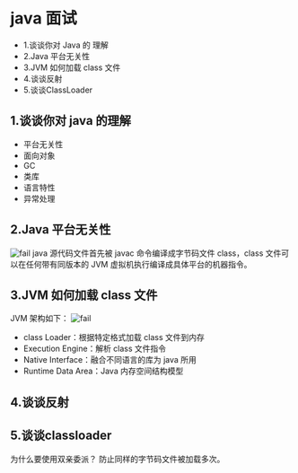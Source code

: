 # java 面试
- 1.谈谈你对 Java 的 理解
- 2.Java 平台无关性
- 3.JVM 如何加载 class 文件
- 4.谈谈反射
- 5.谈谈ClassLoader

## 1.谈谈你对 java 的理解
- 平台无关性
- 面向对象
- GC
- 类库
- 语言特性
- 异常处理

## 2.Java 平台无关性
![fail](https://cdn.jsdelivr.net/gh/pitifulnoble/picture@master/4829c6925fb1e9ac8de137aba080640f.png)
java 源代码文件首先被 javac 命令编译成字节码文件 class，class 文件可以在任何带有同版本的 JVM 虚拟机执行编译成具体平台的机器指令。

## 3.JVM 如何加载 class 文件
JVM 架构如下：
![fail](https://cdn.jsdelivr.net/gh/pitifulnoble/picture@master/c72affe1bb79ed6341c63836619298c9.png)
- class Loader：根据特定格式加载 class 文件到内存
- Execution Engine：解析 class 文件指令
- Native Interface：融合不同语言的库为 java 所用
- Runtime Data Area：Java 内存空间结构模型

## 4.谈谈反射

## 5.谈谈classloader
为什么要使用双亲委派？
防止同样的字节码文件被加载多次。